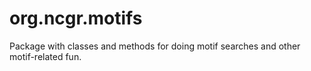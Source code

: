 # org.ncgr.motifs
Package with classes and methods for doing motif searches and other motif-related fun.
